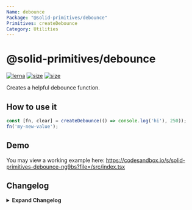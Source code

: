 ```yaml
---
Name: debounce
Package: "@solid-primitives/debounce"
Primitives: createDebounce
Category: Utilities
---
```


# @solid-primitives/debounce

[![lerna](https://img.shields.io/badge/maintained%20with-lerna-cc00ff.svg)](https://lerna.js.org/)
[![size](https://img.shields.io/bundlephobia/minzip/@solid-primitives/debounce)](https://bundlephobia.com/package/@solid-primitives/debounce)
[![size](https://img.shields.io/npm/v/@solid-primitives/debounce)](https://www.npmjs.com/package/@solid-primitives/debounce)

Creates a helpful debounce function.

## How to use it

```ts
const [fn, clear] = createDebounce(() => console.log('hi'), 250));
fn('my-new-value');
```

## Demo

You may view a working example here: https://codesandbox.io/s/solid-primitives-debounce-ng9bs?file=/src/index.tsx

## Changelog

<details>
<summary><b>Expand Changelog</b></summary>

1.0.0

Initial commit and publish of debounce primitive.

1.0.1

Improved types, minor clean-up and added tests.

1.0.2

Changed any to unknown type and applied patch from high1.

</details>
